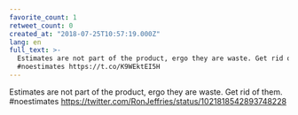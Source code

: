 ```yaml
---
favorite_count: 1
retweet_count: 0
created_at: "2018-07-25T10:57:19.000Z"
lang: en
full_text: >-
  Estimates are not part of the product, ergo they are waste. Get rid of them.
  #noestimates https://t.co/K9WEktEI5H
---
```


Estimates are not part of the product, ergo they are waste. Get rid of them.
#noestimates <https://twitter.com/RonJeffries/status/1021818542893748228>
